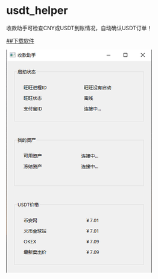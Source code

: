 # usdt_helper
收款助手可检查CNY或USDT到账情况，自动确认USDT订单！


[##下载软件](/releases)


![alt 收款助手](usdt_helper.png "收款助手")

